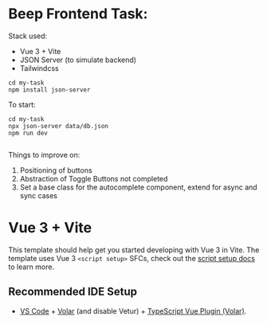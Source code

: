 # Beep Frontend Task: 
Stack used: 
- Vue 3 + Vite 
- JSON Server (to simulate backend)
- Tailwindcss 

```
cd my-task
npm install json-server
```

To start: 

```
cd my-task
npx json-server data/db.json
npm run dev


```

Things to improve on: 
1. Positioning of buttons 
2. Abstraction of Toggle Buttons not completed 
3. Set a base class for the autocomplete component, extend for async and sync cases 

# Vue 3 + Vite

This template should help get you started developing with Vue 3 in Vite. The template uses Vue 3 `<script setup>` SFCs, check out the [script setup docs](https://v3.vuejs.org/api/sfc-script-setup.html#sfc-script-setup) to learn more.

## Recommended IDE Setup

- [VS Code](https://code.visualstudio.com/) + [Volar](https://marketplace.visualstudio.com/items?itemName=Vue.volar) (and disable Vetur) + [TypeScript Vue Plugin (Volar)](https://marketplace.visualstudio.com/items?itemName=Vue.vscode-typescript-vue-plugin).
